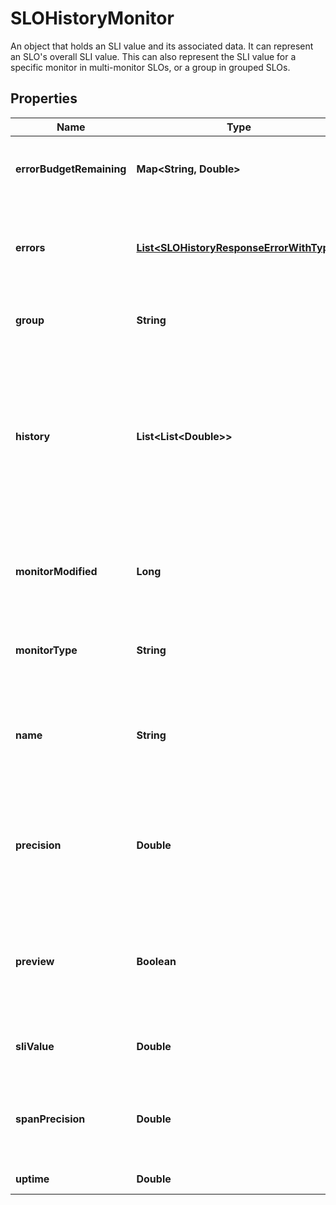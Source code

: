 # SLOHistoryMonitor

An object that holds an SLI value and its associated data. It can represent an SLO's overall SLI value. This can also represent the SLI value for a specific monitor in multi-monitor SLOs, or a group in grouped SLOs.

## Properties

| Name                     | Type                                                                                  | Description                                                                                                                                                                                                                                           | Notes      |
| ------------------------ | ------------------------------------------------------------------------------------- | ----------------------------------------------------------------------------------------------------------------------------------------------------------------------------------------------------------------------------------------------------- | ---------- |
| **errorBudgetRemaining** | **Map&lt;String, Double&gt;**                                                         | A mapping of threshold &#x60;timeframe&#x60; to the remaining error budget.                                                                                                                                                                           | [optional] |
| **errors**               | [**List&lt;SLOHistoryResponseErrorWithType&gt;**](SLOHistoryResponseErrorWithType.md) | An array of error objects returned while querying the history data for the service level objective.                                                                                                                                                   | [optional] |
| **group**                | **String**                                                                            | For groups in a grouped SLO, this is the group name.                                                                                                                                                                                                  | [optional] |
| **history**              | **List&lt;List&lt;Double&gt;&gt;**                                                    | For &#x60;monitor&#x60; based SLOs, this includes the aggregated history as arrays that include time series and uptime data where &#x60;0&#x3D;monitor&#x60; is in &#x60;OK&#x60; state and &#x60;1&#x3D;monitor&#x60; is in &#x60;alert&#x60; state. | [optional] |
| **monitorModified**      | **Long**                                                                              | For &#x60;monitor&#x60; based SLOs, this is the last modified timestamp in epoch seconds of the monitor.                                                                                                                                              | [optional] |
| **monitorType**          | **String**                                                                            | For &#x60;monitor&#x60; based SLOs, this describes the type of monitor.                                                                                                                                                                               | [optional] |
| **name**                 | **String**                                                                            | For groups in a grouped SLO, this is the group name. For monitors in a multi-monitor SLO, this is the monitor name.                                                                                                                                   | [optional] |
| **precision**            | **Double**                                                                            | The amount of decimal places the SLI value is accurate to for the given from &#x60;&amp;&amp;&#x60; to timestamp. Use &#x60;span_precision&#x60; instead.                                                                                             | [optional] |
| **preview**              | **Boolean**                                                                           | For &#x60;monitor&#x60; based SLOs, when &#x60;true&#x60; this indicates that a replay is in progress to give an accurate uptime calculation.                                                                                                         | [optional] |
| **sliValue**             | **Double**                                                                            | The current SLI value of the SLO over the history window.                                                                                                                                                                                             | [optional] |
| **spanPrecision**        | **Double**                                                                            | The amount of decimal places the SLI value is accurate to for the given from &#x60;&amp;&amp;&#x60; to timestamp.                                                                                                                                     | [optional] |
| **uptime**               | **Double**                                                                            | Use &#x60;sli_value&#x60; instead.                                                                                                                                                                                                                    | [optional] |
